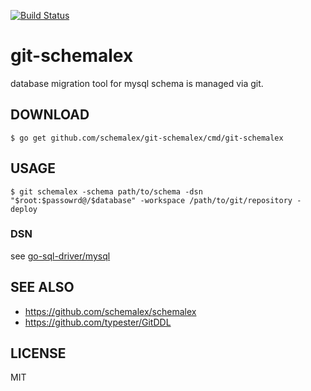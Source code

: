 [![Build Status](https://travis-ci.org/schemalex/git-schemalex.svg?branch=master)](https://travis-ci.org/schemalex/git-schemalex)

# git-schemalex

database migration tool for mysql schema is managed via git.

## DOWNLOAD

```
$ go get github.com/schemalex/git-schemalex/cmd/git-schemalex
```

## USAGE

```
$ git schemalex -schema path/to/schema -dsn "$root:$passowrd@/$database" -workspace /path/to/git/repository -deploy
```

### DSN

see [go-sql-driver/mysql](https://github.com/go-sql-driver/mysql)

## SEE ALSO

* https://github.com/schemalex/schemalex
* https://github.com/typester/GitDDL

## LICENSE

MIT
